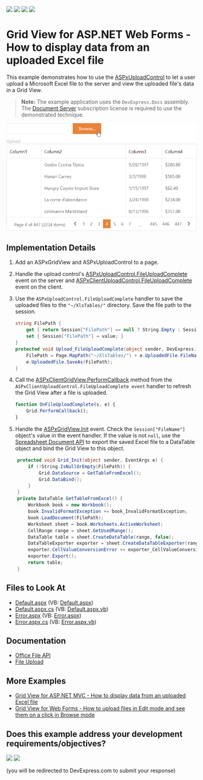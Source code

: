<!-- default badges list -->
![](https://img.shields.io/endpoint?url=https://codecentral.devexpress.com/api/v1/VersionRange/128564672/22.1.4%2B)
[![](https://img.shields.io/badge/Open_in_DevExpress_Support_Center-FF7200?style=flat-square&logo=DevExpress&logoColor=white)](https://supportcenter.devexpress.com/ticket/details/E5199)
[![](https://img.shields.io/badge/📖_How_to_use_DevExpress_Examples-e9f6fc?style=flat-square)](https://docs.devexpress.com/GeneralInformation/403183)
[![](https://img.shields.io/badge/💬_Leave_Feedback-feecdd?style=flat-square)](#does-this-example-address-your-development-requirementsobjectives)
<!-- default badges end -->
# Grid View for ASP.NET Web Forms - How to display data from an uploaded Excel file

This example demonstrates how to use the [ASPxUploadControl](https://docs.devexpress.com/AspNet/DevExpress.Web.ASPxUploadControl) to let a user upload a Microsoft Excel file to the server and view the uploaded file's data in a Grid View. 

> **Note:** The example application uses the `DevExpress.Docs` assembly. The [Document Server](https://www.devexpress.com/Products/NET/Document-Server/) subscription license is required to use the demonstrated technique.

![Upload an Excel File and Display it in a Grid View](upload-excel-file.png)

## Implementation Details

1. Add an ASPxGridView and ASPxUploadControl to a page.

2. Handle the upload control's [ASPxUploadControl.FileUploadComplete](https://docs.devexpress.com/AspNet/DevExpress.Web.ASPxUploadControl.FileUploadComplete) event on the server and [ASPxClientUploadControl.FileUploadComplete](https://docs.devexpress.com/AspNet/js-ASPxClientUploadControl.FileUploadComplete) event on the client.

3. Use the `ASPxUploadControl.FileUploadComplete` handler to save the uploaded files to the `"~/XlsTables/"` directory. Save the file path to the session.

    ```cs
    string FilePath {
        get { return Session["FilePath"] == null ? String.Empty : Session["FilePath"].ToString(); }
        set { Session["FilePath"] = value; }
    }
    protected void Upload_FileUploadComplete(object sender, DevExpress.Web.FileUploadCompleteEventArgs e) {
        FilePath = Page.MapPath("~/XlsTables/") + e.UploadedFile.FileName;
        e.UploadedFile.SaveAs(FilePath);
    } 
    ```

4. Call the [ASPxClientGridView.PerformCallback](https://docs.devexpress.com/AspNet/js-ASPxClientGridView.PerformCallback(args)) method from the `ASPxClientUploadControl.FileUploadComplete event` handler to refresh the Grid View after a file is uploaded.

    ```js
    function OnFileUploadComplete(s, e) {
        Grid.PerformCallback();
    }
    ```

4. Handle the [ASPxGridView.Init](https://docs.microsoft.com/en-us/dotnet/api/system.web.ui.control.init?view=netframework-4.8) event. Check the `Session["FileName"]` object's value in the event handler. If the value is not `null`, use the [Spreadsheet Document API](https://docs.devexpress.com/OfficeFileAPI/14912/spreadsheet-document-api) to export the saved Excel file to a DataTable object and bind the Grid View to this object.

```cs
    protected void Grid_Init(object sender, EventArgs e) {
        if (!String.IsNullOrEmpty(FilePath)) {
            Grid.DataSource = GetTableFromExcel();
            Grid.DataBind();
        }
    }
    private DataTable GetTableFromExcel() {
        Workbook book = new Workbook();
        book.InvalidFormatException += book_InvalidFormatException;
        book.LoadDocument(FilePath);
        Worksheet sheet = book.Worksheets.ActiveWorksheet;
        CellRange range = sheet.GetUsedRange();
        DataTable table = sheet.CreateDataTable(range, false);
        DataTableExporter exporter = sheet.CreateDataTableExporter(range, table, false);
        exporter.CellValueConversionError += exporter_CellValueConversionError;
        exporter.Export();
        return table;
    }
```

## Files to Look At

- [Default.aspx](./CS/Solution/Default.aspx) (VB: [Default.aspx](./VB/Solution/Default.aspx))
- [Default.aspx.cs](./CS/Solution/Default.aspx.cs) (VB: [Default.aspx.vb](./VB/Solution/Default.aspx.vb))
- [Error.aspx](./CS/Solution/Error.aspx) (VB: [Error.aspx](./VB/Solution/Error.aspx))
- [Error.aspx.cs](./CS/Solution/Error.aspx.cs) (VB: [Error.aspx.vb](./VB/Solution/Error.aspx.vb))

## Documentation

- [Office File API](https://docs.devexpress.com/OfficeFileAPI/14911/office-file-api)
- [File Upload](https://docs.devexpress.com/AspNet/8298/components/file-management/file-upload)

## More Examples

- [Grid View for ASP.NET MVC - How to display data from an uploaded Excel file](https://www.devexpress.com/Support/Center/p/T576892)
- [Grid View for Web Forms - How to upload files in Edit mode and see them on a click in Browse mode](https://github.com/DevExpress-Examples/aspxgridview-upload-files)
<!-- feedback -->
## Does this example address your development requirements/objectives?

[<img src="https://www.devexpress.com/support/examples/i/yes-button.svg"/>](https://www.devexpress.com/support/examples/survey.xml?utm_source=github&utm_campaign=asp-net-web-forms-grid-upload-and-display-excel-file&~~~was_helpful=yes) [<img src="https://www.devexpress.com/support/examples/i/no-button.svg"/>](https://www.devexpress.com/support/examples/survey.xml?utm_source=github&utm_campaign=asp-net-web-forms-grid-upload-and-display-excel-file&~~~was_helpful=no)

(you will be redirected to DevExpress.com to submit your response)
<!-- feedback end -->
